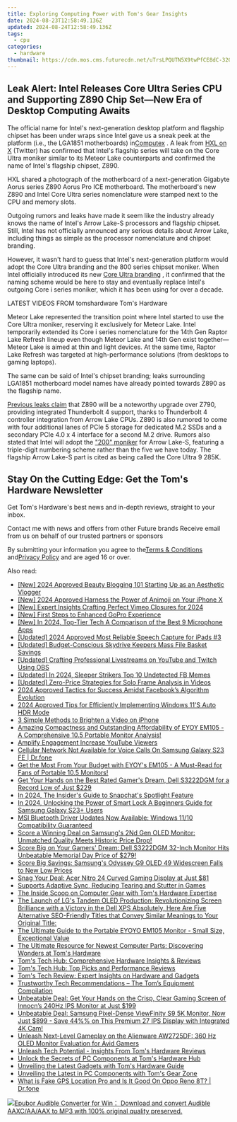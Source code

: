 ```yaml
---
title: Exploring Computing Power with Tom's Gear Insights
date: 2024-08-23T12:58:49.136Z
updated: 2024-08-24T12:58:49.136Z
tags:
  - cpu
categories:
  - hardware
thumbnail: https://cdn.mos.cms.futurecdn.net/uTrsLPQUTN5X9twPfCE8dC-320-80.jpg
---
```


## Leak Alert: Intel Releases Core Ultra Series CPU and Supporting Z890 Chip Set—New Era of Desktop Computing Awaits

The official name for Intel's next-generation desktop platform and flagship chipset has been under wraps since Intel gave us a sneak peek at the platform (i.e., the LGA1851 motherboards) in[Computex](https://www.tomshardware.com/tag/computex) . A leak from [HXL on X](https://x.com/9550pro/status/1815326634129686549) (Twitter) has confirmed that Intel's flagship series will take on the Core Ultra moniker similar to its Meteor Lake counterparts and confirmed the name of Intel's flagship chipset, Z890.

 HXL shared a photograph of the motherboard of a next-generation Gigabyte Aorus series Z890 Aorus Pro ICE motherboard. The motherboard's new Z890 and Intel Core Ultra series nomenclature were stamped next to the CPU and memory slots.

 Outgoing rumors and leaks have made it seem like the industry already knows the name of Intel's Arrow Lake-S processors and flagship chipset. Still, Intel has not officially announced any serious details about Arrow Lake, including things as simple as the processor nomenclature and chipset branding.

 However, it wasn't hard to guess that Intel's next-generation platform would adopt the Core Ultra branding and the 800 series chipset moniker. When Intel officially introduced its new [Core Ultra branding](https://www.tomshardware.com/news/intels-new-core-ultra-branding-drops-the-i-looks-like-amds-ryzen) , it confirmed that the naming scheme would be here to stay and eventually replace Intel's outgoing Core i series moniker, which it has been using for over a decade.

 LATEST VIDEOS FROM tomshardware Tom's Hardware

 Meteor Lake represented the transition point where Intel started to use the Core Ultra moniker, reserving it exclusively for Meteor Lake. Intel temporarily extended its Core i series nomenclature for the 14th Gen Raptor Lake Refresh lineup even though Meteor Lake and 14th Gen exist together—Meteor Lake is aimed at thin and light devices. At the same time, Raptor Lake Refresh was targeted at high-performance solutions (from desktops to gaming laptops).

 The same can be said of Intel's chipset branding; leaks surrounding LGA1851 motherboard model names have already pointed towards Z890 as the flagship name.

[Previous leaks claim](https://www.tomshardware.com/pc-components/cpus/leaked-intel-arrow-lake-chipset-diagram-show-more-pcie-lanes-no-support-for-ddr4-new-chipset-boasts-two-m2-ssd-ports-connected-directly-to-cpu) that Z890 will be a noteworthy upgrade over Z790, providing integrated Thunderbolt 4 support, thanks to Thunderbolt 4 controller integration from Arrow Lake CPUs. Z890 is also rumored to come with four additional lanes of PCIe 5 storage for dedicated M.2 SSDs and a secondary PCIe 4.0 x 4 interface for a second M.2 drive. Rumors also stated that Intel will adopt the ["200" moniker](https://www.tomshardware.com/pc-components/cpus/intels-next-gen-desktop-cpus-have-leaked-arrow-lake-core-ultra-200-series-share-similar-core-counts-with-raptor-lake-refresh) for Arrow Lake-S, featuring a triple-digit numbering scheme rather than the five we have today. The flagship Arrow Lake-S part is cited as being called the Core Ultra 9 285K.

## Stay On the Cutting Edge: Get the Tom's Hardware Newsletter

 Get Tom's Hardware's best news and in-depth reviews, straight to your inbox.

 Contact me with news and offers from other Future brands  Receive email from us on behalf of our trusted partners or sponsors

 By submitting your information you agree to the[Terms & Conditions](https://futureplc.com/terms-conditions/) and[Privacy Policy](https://futureplc.com/privacy-policy/) and are aged 16 or over.


<ins class="adsbygoogle"
     style="display:block"
     data-ad-format="autorelaxed"
     data-ad-client="ca-pub-7571918770474297"
     data-ad-slot="1223367746"></ins>



<ins class="adsbygoogle"
     style="display:block"
     data-ad-client="ca-pub-7571918770474297"
     data-ad-slot="8358498916"
     data-ad-format="auto"
     data-full-width-responsive="true"></ins>

<span class="atpl-alsoreadstyle">Also read:</span>
<div><ul>
<li><a href="https://facebook-record-videos.techidaily.com/new-2024-approved-beauty-blogging-101-starting-up-as-an-aesthetic-vlogger/"><u>[New] 2024 Approved  Beauty Blogging 101  Starting Up as an Aesthetic Vlogger</u></a></li>
<li><a href="https://article-files.techidaily.com/new-2024-approved-harness-the-power-of-animoji-on-your-iphone-x/"><u>[New] 2024 Approved  Harness the Power of Animoji on Your iPhone X</u></a></li>
<li><a href="https://vimeo-videos.techidaily.com/new-expert-insights-crafting-perfect-vimeo-closures-for-2024/"><u>[New] Expert Insights  Crafting Perfect Vimeo Closures for 2024</u></a></li>
<li><a href="https://some-techniques.techidaily.com/new-first-steps-to-enhanced-gopro-experience/"><u>[New] First Steps to Enhanced GoPro Experience</u></a></li>
<li><a href="https://screen-mirroring-recording.techidaily.com/new-in-2024-top-tier-tech-a-comparison-of-the-best-9-microphone-apps/"><u>[New] In 2024, Top-Tier Tech  A Comparison of the Best 9 Microphone Apps</u></a></li>
<li><a href="https://remote-screen-capture.techidaily.com/updated-2024-approved-most-reliable-speech-capture-for-ipads-3/"><u>[Updated] 2024 Approved  Most Reliable Speech Capture for iPads #3</u></a></li>
<li><a href="https://extra-lessons.techidaily.com/updated-budget-conscious-skydrive-keepers-mass-file-basket-savings/"><u>[Updated] Budget-Conscious Skydrive Keepers  Mass File Basket Savings</u></a></li>
<li><a href="https://on-screen-recording.techidaily.com/updated-crafting-professional-livestreams-on-youtube-and-twitch-using-obs/"><u>[Updated] Crafting Professional Livestreams on YouTube and Twitch Using OBS</u></a></li>
<li><a href="https://facebook-videos.techidaily.com/updated-in-2024-sleeper-strikers-top-10-undetected-fb-memes/"><u>[Updated] In 2024, Sleeper Strikers  Top 10 Undetected FB Memes</u></a></li>
<li><a href="https://youtube-docs.techidaily.com/ed-zero-price-strategies-for-solo-frame-analysis-in-videos/"><u>[Updated] Zero-Price Strategies for Solo Frame Analysis in Videos</u></a></li>
<li><a href="https://facebook-clips.techidaily.com/2024-approved-tactics-for-success-amidst-facebooks-algorithm-evolution/"><u>2024 Approved  Tactics for Success Amidst Facebook’s Algorithm Evolution</u></a></li>
<li><a href="https://some-skills.techidaily.com/2024-approved-tips-for-efficiently-implementing-windows-11s-auto-hdr-mode/"><u>2024 Approved  Tips for Efficiently Implementing Windows 11'S Auto HDR Mode</u></a></li>
<li><a href="https://extra-hints.techidaily.com/3-simple-methods-to-brighten-a-video-on-iphone/"><u>3 Simple Methods to Brighten a Video on iPhone</u></a></li>
<li><a href="https://hardware-tips.techidaily.com/1723862772233-amazing-compactness-and-outstanding-affordability-of-eyoy-em105-a-comprehensive-105-portable-monitor-analysis/"><u>Amazing Compactness and Outstanding Affordability of EYOY EM105 - A Comprehensive 10.5 Portable Monitor Analysis!</u></a></li>
<li><a href="https://youtube-videos.techidaily.com/amplify-engagement-increase-youtube-viewers/"><u>Amplify Engagement  Increase YouTube Viewers</u></a></li>
<li><a href="https://howto.techidaily.com/cellular-network-not-available-for-voice-calls-on-samsung-galaxy-s23-fe-drfone-by-drfone-fix-android-problems-fix-android-problems/"><u>Cellular Network Not Available for Voice Calls On Samsung Galaxy S23 FE | Dr.fone</u></a></li>
<li><a href="https://hardware-tips.techidaily.com/1723862803703-get-the-most-from-your-budget-with-eyoys-em105-a-must-read-for-fans-of-portable-105-monitors/"><u>Get the Most From Your Budget with EYOY's EM105 - A Must-Read for Fans of Portable 10.5 Monitors!</u></a></li>
<li><a href="https://hardware-tips.techidaily.com/1723862790070-get-your-hands-on-the-best-rated-gamers-dream-dell-s3222dgm-for-a-record-low-of-just-229/"><u>Get Your Hands on the Best Rated Gamer's Dream, Dell S3222DGM for a Record Low of Just $229</u></a></li>
<li><a href="https://some-skills.techidaily.com/in-2024-the-insiders-guide-to-snapchats-spotlight-feature/"><u>In 2024, The Insider's Guide to Snapchat's Spotlight Feature</u></a></li>
<li><a href="https://android-unlock.techidaily.com/in-2024-unlocking-the-power-of-smart-lock-a-beginners-guide-for-samsung-galaxy-s23plus-users-by-drfone-android/"><u>In 2024, Unlocking the Power of Smart Lock A Beginners Guide for Samsung Galaxy S23+ Users</u></a></li>
<li><a href="https://win-dash.techidaily.com/msi-bluetooth-driver-updates-now-available-windows-1110-compatibility-guaranteed/"><u>MSI Bluetooth Driver Updates Now Available: Windows 11/10 Compatibility Guaranteed</u></a></li>
<li><a href="https://hardware-tips.techidaily.com/score-a-winning-deal-on-samsungs-2nd-gen-oled-monitor-unmatched-quality-meets-historic-price-drop/"><u>Score a Winning Deal on Samsung's 2Nd Gen OLED Monitor: Unmatched Quality Meets Historic Price Drop!</u></a></li>
<li><a href="https://hardware-tips.techidaily.com/score-big-on-your-gamers-dream-dell-s3222dgm-32-inch-monitor-hits-unbeatable-memorial-day-price-of-279/"><u>Score Big on Your Gamers' Dream: Dell S3222DGM 32-Inch Monitor Hits Unbeatable Memorial Day Price of $279!</u></a></li>
<li><a href="https://hardware-tips.techidaily.com/score-big-savings-samsungs-odyssey-g9-oled-49-widescreen-falls-to-new-low-prices/"><u>Score Big Savings: Samsung's Odyssey G9 OLED 49 Widescreen Falls to New Low Prices</u></a></li>
<li><a href="https://hardware-tips.techidaily.com/snag-your-deal-acer-nitro-24-curved-gaming-display-at-just-81/"><u>Snag Your Deal: Acer Nitro 24 Curved Gaming Display at Just $81</u></a></li>
<li><a href="https://hardware-tips.techidaily.com/supports-adaptive-sync-reducing-tearing-and-stutter-in-games/"><u>Supports Adaptive Sync, Reducing Tearing and Stutter in Games</u></a></li>
<li><a href="https://hardware-tips.techidaily.com/the-inside-scoop-on-computer-gear-with-toms-hardware-expertise/"><u>The Inside Scoop on Computer Gear with Tom's Hardware Expertise</u></a></li>
<li><a href="https://hardware-tips.techidaily.com/the-launch-of-lgs-tandem-oled-production-revolutionizing-screen-brilliance-with-a-victory-in-the-dell-xps-absolutely-here-are-five-alternative-seo-friendly-48/"><u>The Launch of LG's Tandem OLED Production: Revolutionizing Screen Brilliance with a Victory in the Dell XPS Absolutely, Here Are Five Alternative SEO-Friendly Titles that Convey Similar Meanings to Your Original Title:</u></a></li>
<li><a href="https://hardware-tips.techidaily.com/the-ultimate-guide-to-the-portable-eyoyo-em105-monitor-small-size-exceptional-value/"><u>The Ultimate Guide to the Portable EYOYO EM105 Monitor - Small Size, Exceptional Value</u></a></li>
<li><a href="https://hardware-tips.techidaily.com/the-ultimate-resource-for-newest-computer-parts-discovering-wonders-at-toms-hardware/"><u>The Ultimate Resource for Newest Computer Parts: Discovering Wonders at Tom's Hardware</u></a></li>
<li><a href="https://hardware-tips.techidaily.com/toms-tech-hub-comprehensive-hardware-insights-and-reviews/"><u>Tom's Tech Hub: Comprehensive Hardware Insights & Reviews</u></a></li>
<li><a href="https://hardware-tips.techidaily.com/toms-tech-hub-top-picks-and-performance-reviews/"><u>Tom's Tech Hub: Top Picks and Performance Reviews</u></a></li>
<li><a href="https://hardware-tips.techidaily.com/toms-tech-review-expert-insights-on-hardware-and-gadgets/"><u>Tom's Tech Review: Expert Insights on Hardware and Gadgets</u></a></li>
<li><a href="https://hardware-tips.techidaily.com/trustworthy-tech-recommendations-the-toms-equipment-compilation/"><u>Trustworthy Tech Recommendations – The Tom’s Equipment Compilation</u></a></li>
<li><a href="https://hardware-tips.techidaily.com/unbeatable-deal-get-your-hands-on-the-crisp-clear-gaming-screen-of-innocns-240hz-ips-monitor-at-just-199/"><u>Unbeatable Deal: Get Your Hands on the Crisp, Clear Gaming Screen of Innocn’s 240Hz IPS Monitor at Just $199</u></a></li>
<li><a href="https://hardware-tips.techidaily.com/1723862794758-unbeatable-deal-samsung-pixel-dense-viewfinity-s9-5k-monitor-now-just-899-save-44-on-this-premium-27-ips-display-with-integrated-4k-cam/"><u>Unbeatable Deal: Samsung Pixel-Dense ViewFinity S9 5K Monitor, Now Just $899 - Save 44%% on This Premium 27 IPS Display with Integrated 4K Cam!</u></a></li>
<li><a href="https://hardware-tips.techidaily.com/unleash-next-level-gameplay-on-the-alienware-aw2725df-360-hz-oled-monitor-evaluation-for-avid-gamers/"><u>Unleash Next-Level Gameplay on the Alienware AW2725DF: 360 Hz OLED Monitor Evaluation for Avid Gamers</u></a></li>
<li><a href="https://hardware-tips.techidaily.com/unleash-tech-potential-insights-from-toms-hardware-reviews/"><u>Unleash Tech Potential - Insights From Tom's Hardware Reviews</u></a></li>
<li><a href="https://hardware-tips.techidaily.com/unlock-the-secrets-of-pc-components-at-toms-hardware-hub/"><u>Unlock the Secrets of PC Components at Tom's Hardware Hub</u></a></li>
<li><a href="https://hardware-tips.techidaily.com/unveiling-the-latest-gadgets-with-toms-hardware-guide/"><u>Unveiling the Latest Gadgets with Tom's Hardware Guide</u></a></li>
<li><a href="https://hardware-tips.techidaily.com/unveiling-the-latest-in-pc-components-with-toms-gear-zone/"><u>Unveiling the Latest in PC Components with Tom's Gear Zone</u></a></li>
<li><a href="https://fake-location.techidaily.com/what-is-fake-gps-location-pro-and-is-it-good-on-oppo-reno-8t-drfone-by-drfone-virtual-android/"><u>What is Fake GPS Location Pro and Is It Good On Oppo Reno 8T? | Dr.fone</u></a></li>
</ul></div>

<!-- affiliate ads begin -->
<a href="https://secure.2checkout.com/order/checkout.php?PRODS=4708689&QTY=1&AFFILIATE=108875&CART=1"><img src="https://www.epubor.com/images/uppic/audible-converter-interface.png" border="0">Epubor Audible Converter for Win： Download and convert Audible AAXC/AA/AAX to MP3 with 100% original quality preserved.</a>
<!-- affiliate ads end -->